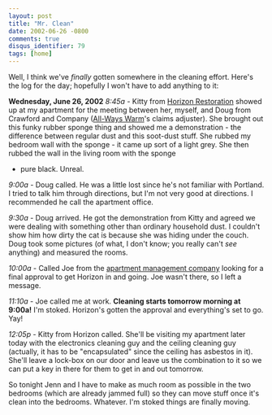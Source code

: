 ```yaml
---
layout: post
title: "Mr. Clean"
date: 2002-06-26 -0800
comments: true
disqus_identifier: 79
tags: [home]
---
```

Well, I think we've *finally* gotten somewhere in the cleaning effort.
Here's the log for the day; hopefully I won't have to add anything to
it:

 **Wednesday, June 26, 2002**
 *8:45a* - Kitty from [Horizon
Restoration](http://www.horizonrestoration.com) showed up at my
apartment for the meeting between her, myself, and Doug from Crawford
and Company ([All-Ways Warm](http://www.allwayswarm.com)'s claims
adjuster). She brought out this funky rubber sponge thing and showed me
a demonstration - the difference between regular dust and this soot-dust
stuff. She rubbed my bedroom wall with the sponge - it came up sort of a
light grey. She then rubbed the wall in the living room with the sponge

- pure black. Unreal.

 *9:00a* - Doug called. He was a little lost since he's not familiar
with Portland. I tried to talk him through directions, but I'm not very
good at directions. I recommended he call the apartment office.

 *9:30a* - Doug arrived. He got the demonstration from Kitty and agreed
we were dealing with something other than ordinary household dust. I
couldn't show him how dirty the cat is because she was hiding under the
couch. Doug took some pictures (of what, I don't know; you really can't
*see* anything) and measured the rooms.

 *10:00a* - Called Joe from the [apartment management
company](http://www.hscrealestate.com/) looking for a final approval to
get Horizon in and going. Joe wasn't there, so I left a message.

 *11:10a* - Joe called me at work. **Cleaning starts tomorrow morning at
9:00a!** I'm stoked. Horizon's gotten the approval and everything's set
to go. Yay!

 *12:05p* - Kitty from Horizon called. She'll be visiting my apartment
later today with the electronics cleaning guy and the ceiling cleaning
guy (actually, it has to be "encapsulated" since the ceiling has
asbestos in it). She'll leave a lock-box on our door and leave us the
combination to it so we can put a key in there for them to get in and
out tomorrow.

 So tonight Jenn and I have to make as much room as possible in the two
bedrooms (which are already jammed full) so they can move stuff once
it's clean into the bedrooms. Whatever. I'm stoked things are finally
moving.
